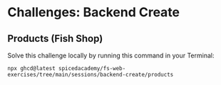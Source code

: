 # Challenges: Backend Create

## Products (Fish Shop)

Solve this challenge locally by running this command in your Terminal:

```
npx ghcd@latest spicedacademy/fs-web-exercises/tree/main/sessions/backend-create/products
```
